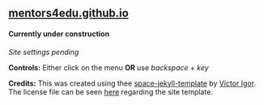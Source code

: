## [mentors4edu.github.io](https://mentors4edu.github.io/)

#### Currently under construction

*Site settings pending*

**Controls:** Either click on the menu **OR** use *backspace* + *key*

**Credits:** This was created using thee [space-jekyll-template](https://github.com/victorvoid/space-jekyll-template) by [Victor Igor](https://github.com/victorvoid). The license file can be seen [here](https://github.com/Mentors4EDU/mentors4edu.github.io/blob/master/LICENSE) regarding the site template.
